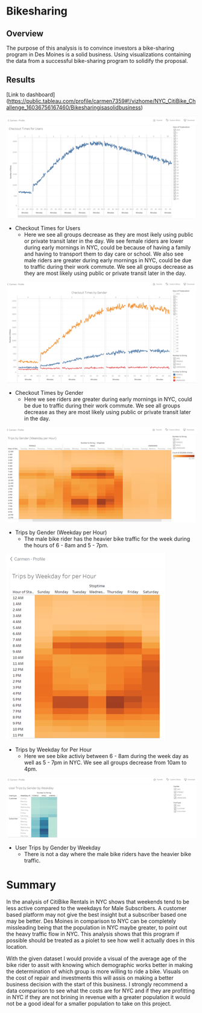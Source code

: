 # Bikesharing

## Overview 
The purpose of this analysis is to convince investors a bike-sharing program in Des Moines is a solid business. Using visualizations containing the data from a successful bike-sharing program to solidify the proposal.

## Results
[Link to dashboard] (https://public.tableau.com/profile/carmen7359#!/vizhome/NYC_CitiBike_Challenge_16036756167460/Bikesharingisasolidbusiness)

![](https://github.com/Coachnmomof3/bikesharing_/blob/main/Images/Checkout%20Times%20for%20Users.png)
* Checkout Times for Users
    * Here we see all groups decrease as they are most 
ikely using public or private transit later in the day. We see female riders are lower during early mornings in NYC, could be because of having a family and having to transport them to day care or school. We also see male riders are greater during early mornings in NYC, could be due to traffic during their work commute. We see all groups decrease as they are most likely using public or private transit later in the day.

![](https://github.com/Coachnmomof3/bikesharing_/blob/main/Images/Checkout%20Times%20by%20Gender.png)
* Checkout Times by Gender
    * Here we see riders are greater during early mornings in
NYC, could be due to traffic during their work commute. We see all groups decrease as they are most likely using public or private transit later in the day.

![](https://github.com/Coachnmomof3/bikesharing_/blob/main/Images/Trips%20by%20Gender%20(Weekday%20per%20Hour).png)
* Trips by Gender (Weekday per Hour)
    * The male bike rider has the heavier bike traffic for the week during the hours of 6 - 8am and 5 - 7pm.

![](https://github.com/Coachnmomof3/bikesharing_/blob/main/Images/Trips%20by%20Weekday%20for%20Per%20Hour.png)
* Trips by Weekday for Per Hour
    * Here we see bike activiy between 6 - 8am during the week day as
well as 5 - 7pm in NYC. We see all groups decrease from 10am to 4pm.

![](https://github.com/Coachnmomof3/bikesharing_/blob/main/Images/User%20Trips%20by%20Gender%20by%20Weekday.png)
* User Trips by Gender by Weekday
    * There is not a day where the male bike riders have the heavier
bike traffic.

# Summary

In the analysis of CitiBike Rentals in NYC shows that weekends tend to be less active compared to the weekdays for Male Subscribers. A customer based platform may not give the best insight but a subscriber based one may be better. Des Moines in comparison to NYC can be completely missleading being that the population in NYC maybe greater, to point out the heavy traffic flow in NYC. This analysis shows that this program if possible should be treated as a piolet to see how well it actually does in this location.

With the given dataset I would provide a visual of the average age of the bike rider to assit with knowing which demographic works better in making the determination of which group is more willing to ride a bike.
Visuals on the cost of repair and investments this will assis on making a better business decision with the start of this business. I strongly recommend a data comparison to see what the costs are for NYC and if they are profitting in NYC if they are not brining in revenue with a greater population it would not be a good ideal for a smaller population to take on this project.